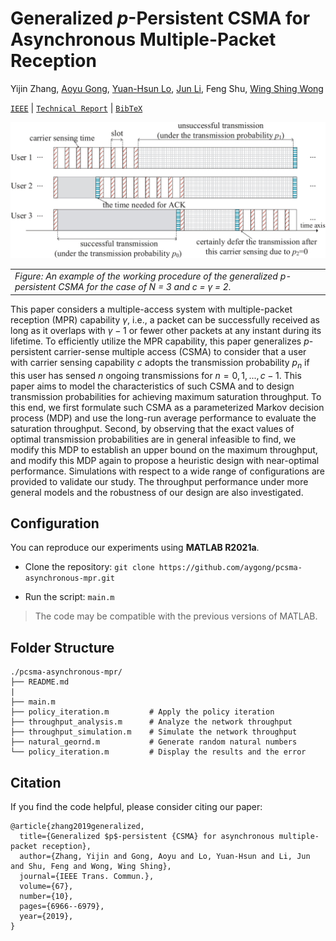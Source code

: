 # Generalized $p$-Persistent CSMA for Asynchronous Multiple-Packet Reception

Yijin Zhang, [Aoyu Gong](https://aygong.com/), [Yuan-Hsun Lo](https://sites.google.com/view/yuanhsunlo/home), [Jun Li](http://www.deepiiotlab.com/), Feng Shu, [Wing Shing Wong](http://www.ie.cuhk.edu.hk/people/wing2.shtml)

[`IEEE`](https://ieeexplore.ieee.org/document/8776634) | [`Technical Report`](https://aygong.com/docu/pCSMAtr.pdf) | [`BibTeX`](#Citation)

<div align="center">
<p>
<img src="assets/protocol.jpg" width="750"/>
</p>
</div>
<table>
      <tr><td><em>Figure: An example of the working procedure of the generalized p-persistent CSMA for the case of N = 3 and c = γ = 2.</em></td></tr>
</table>

This paper considers a multiple-access system with multiple-packet reception (MPR) capability $γ$, i.e., a packet can be successfully received as long as it overlaps with $γ − 1$ or fewer other packets at any instant during its lifetime. To efficiently utilize the MPR capability, this paper generalizes $p$-persistent carrier-sense multiple access (CSMA) to consider that a user with carrier sensing capability $c$ adopts the transmission probability $p_n$ if this user has sensed $n$ ongoing transmissions for $n = 0, 1, . . . , c − 1$. This paper aims to model the characteristics of such CSMA and to design transmission probabilities for achieving maximum saturation throughput. To this end, we first formulate such CSMA as a parameterized Markov decision process (MDP) and use the long-run average performance to evaluate the saturation throughput. Second, by observing that the exact values of optimal transmission probabilities are in general infeasible to find, we modify this MDP to establish an upper bound on the maximum throughput, and modify this MDP again to propose a heuristic design with near-optimal performance. Simulations with respect to a wide range of configurations are provided to validate our study. The throughput performance under more general models and the robustness of our design are also investigated.



## Configuration

You can reproduce our experiments using **MATLAB R2021a**.

- Clone the repository: `git clone https://github.com/aygong/pcsma-asynchronous-mpr.git`

- Run the script: `main.m`

> The code may be compatible with the previous versions of MATLAB.




## Folder Structure

```
./pcsma-asynchronous-mpr/
├── README.md
|
├── main.m
├── policy_iteration.m         # Apply the policy iteration
├── throughput_analysis.m      # Analyze the network throughput
├── throughput_simulation.m    # Simulate the network throughput
├── natural_geornd.m           # Generate random natural numbers
└── policy_iteration.m         # Display the results and the error
```



## Citation

If you find the code helpful, please consider citing our paper:

```
@article{zhang2019generalized,
  title={Generalized $p$-persistent {CSMA} for asynchronous multiple-packet reception},
  author={Zhang, Yijin and Gong, Aoyu and Lo, Yuan-Hsun and Li, Jun and Shu, Feng and Wong, Wing Shing},
  journal={IEEE Trans. Commun.},
  volume={67},
  number={10},
  pages={6966--6979},
  year={2019},
}
```
